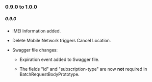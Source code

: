 ### 0.9.0 to 1.0.0

##### 0.9.0

* IMEI Information added.

* Delete Mobile Network triggers Cancel Location.

* Swagger file changes:

  * Expiration event added to Swagger file.

  * The fields "id" and "subscription-type" are now **not** required in BatchRequestBodyPrototype.



